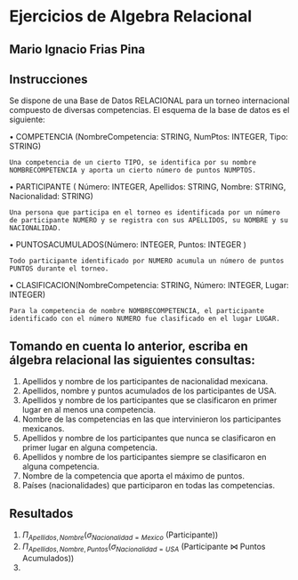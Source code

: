 # Ejercicios de Algebra Relacional
## Mario Ignacio Frias Pina

## Instrucciones

Se dispone de una Base de Datos RELACIONAL para un torneo internacional compuesto de diversas competencias. El esquema de la base de datos es el siguiente:


• COMPETENCIA (NombreCompetencia: STRING, NumPtos: INTEGER, Tipo: STRING)

    Una competencia de un cierto TIPO, se identifica por su nombre NOMBRECOMPETENCIA y aporta un cierto número de puntos NUMPTOS.


• PARTICIPANTE ( Número: INTEGER, Apellidos: STRING, Nombre: STRING, Nacionalidad: STRING)

    Una persona que participa en el torneo es identificada por un número de participante NUMERO y se registra con sus APELLIDOS, su NOMBRE y su NACIONALIDAD.


• PUNTOSACUMULADOS(Número: INTEGER, Puntos: INTEGER )

    Todo participante identificado por NUMERO acumula un número de puntos PUNTOS durante el torneo.


• CLASIFICACION(NombreCompetencia: STRING, Número: INTEGER, Lugar: INTEGER)

    Para la competencia de nombre NOMBRECOMPETENCIA, el participante identificado con el número NUMERO fue clasificado en el lugar LUGAR.

 

## Tomando en cuenta lo anterior, escriba en álgebra relacional las siguientes consultas:

1. Apellidos y nombre de los participantes de nacionalidad mexicana.
2. Apellidos, nombre y puntos acumulados de los participantes de USA.
3. Apellidos y nombre de los participantes que se clasificaron en primer lugar en al menos una competencia.
4. Nombre de las competencias en las que intervinieron los participantes mexicanos.
5. Apellidos y nombre de los participantes que nunca se clasificaron en primer lugar en alguna competencia.
6. Apellidos y nombre de los participantes siempre se clasificaron en alguna competencia.
7. Nombre de la competencia que aporta el máximo de puntos.
8. Países (nacionalidades) que participaron en todas las competencias.

## Resultados

1. $\Pi_{Apellidos, Nombre}$($\sigma_{Nacionalidad=Mexico}$ (Participante))
2. $\Pi_{Apellidos, Nombre, Puntos}$($\sigma_{Nacionalidad=USA}$ (Participante $\bowtie$ Puntos Acumulados))
3. 